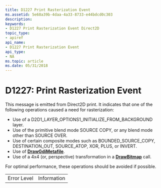 ```yaml
---
title: D1227 Print Rasterization Event
ms.assetid: 5e68a39b-4daa-4a33-8733-e44bdcd0c303
description: 
keywords:
- D1227 Print Rasterization Event Direct2D
topic_type:
- apiref
api_name:
- D1227 Print Rasterization Event
api_type:
- NA
ms.topic: article
ms.date: 05/31/2018
---
```


# D1227: Print Rasterization Event

This message is emitted from Direct2D print. It indicates that one of the following operations caused a need for rasterization:

-   Use of a D2D1\_LAYER\_OPTIONS1\_INITIALIZE\_FROM\_BACKGROUND layer.
-   Use of the primitive blend mode SOURCE COPY, or any blend mode other than SOURCE OVER.
-   Use of certain composite modes such as BOUNDED\_SOURCE\_COPY, DESTINATION\_OUT, SOURCE\_ATOP, XOR, PLUS, or INVERT.
-   Use of [**DrawGdiMetafile**](id2d1devicecontext-drawgdimetafile-overload.md).
-   Use of a 4x4 (or, perspective) transformation in a [**DrawBitmap**](id2d1devicecontext-drawbitmap-overload.md) call.

For optimal performance, these operations should be avoided if possible.



|             |             |
|-------------|-------------|
| Error Level | Information |



 

 

 




